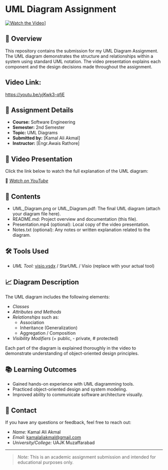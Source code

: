 
# UML Diagram Assignment

[![Watch the Video](https://img.shields.io/badge/Watch%20on-YouTube-red?logo=youtube)](https://youtu.be/yjKwk3-qfjE)]

## 📌 Overview

This repository contains the submission for my UML Diagram Assignment. The UML diagram demonstrates the structure and relationships within a system using standard UML notation. The video presentation explains each component and the design decisions made throughout the assignment.

## Video Link:
https://youtu.be/yjKwk3-qfjE 

## 📌 Assignment Details

- **Course:** Software Engineering
- **Semester:** 2nd Semester
- **Topic:** UML Diagrams
- **Submitted by:** [Kamal Ali Akmal]
- **Instructor:** [Engr.Awais Rathore]
  
## 🎥 Video Presentation

Click the link below to watch the full explanation of the UML diagram:

🔗 *[Watch on YouTube](https://youtu.be/yjKwk3-qfjE)*

## 📁 Contents

- UML_Diagram.png or UML_Diagram.pdf: The final UML diagram (attach your diagram file here).
- README.md: Project overview and documentation (this file).
- Presentation.mp4 (optional): Local copy of the video presentation.
- Notes.txt (optional): Any notes or written explanation related to the diagram.

## 🛠 Tools Used

- *UML Tool:* [visio.vsdx](https://visio.vsdx) / StarUML / Visio (replace with your actual tool)

## 📈 Diagram Description

The UML diagram includes the following elements:
- *Classes*
- *Attributes and Methods*
- *Relationships* such as:
  - Association
  - Inheritance (Generalization)
  - Aggregation / Composition
- *Visibility Modifiers* (+ public, - private, # protected)

Each part of the diagram is explained thoroughly in the video to demonstrate understanding of object-oriented design principles.

## 📚 Learning Outcomes

- Gained hands-on experience with UML diagramming tools.
- Practiced object-oriented design and system modeling.
- Improved ability to communicate software architecture visually.

## 📧 Contact

If you have any questions or feedback, feel free to reach out:

- *Name:* Kamal Ali Akmal
- *Email:* kamalaliakmal@gmail.com
- *University/College:* UAJK Muzaffarabad

---

> *Note:* This is an academic assignment submission and intended for educational purposes only.
